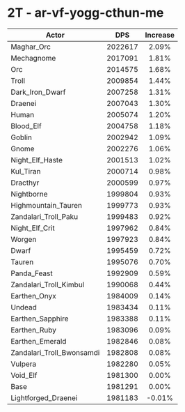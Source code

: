 # 2T - ar-vf-yogg-cthun-me
| Actor | DPS | Increase |
|---|:---:|:---:|
|Maghar_Orc|2022617|2.09%|
|Mechagnome|2017091|1.81%|
|Orc|2014575|1.68%|
|Troll|2009854|1.44%|
|Dark_Iron_Dwarf|2007258|1.31%|
|Draenei|2007043|1.30%|
|Human|2005074|1.20%|
|Blood_Elf|2004758|1.18%|
|Goblin|2002942|1.09%|
|Gnome|2002276|1.06%|
|Night_Elf_Haste|2001513|1.02%|
|Kul_Tiran|2000714|0.98%|
|Dracthyr|2000599|0.97%|
|Nightborne|1999804|0.93%|
|Highmountain_Tauren|1999773|0.93%|
|Zandalari_Troll_Paku|1999483|0.92%|
|Night_Elf_Crit|1997962|0.84%|
|Worgen|1997923|0.84%|
|Dwarf|1995459|0.72%|
|Tauren|1995076|0.70%|
|Panda_Feast|1992909|0.59%|
|Zandalari_Troll_Kimbul|1990068|0.44%|
|Earthen_Onyx|1984009|0.14%|
|Undead|1983434|0.11%|
|Earthen_Sapphire|1983388|0.11%|
|Earthen_Ruby|1983096|0.09%|
|Earthen_Emerald|1982846|0.08%|
|Zandalari_Troll_Bwonsamdi|1982808|0.08%|
|Vulpera|1982280|0.05%|
|Void_Elf|1981300|0.00%|
|Base|1981291|0.00%|
|Lightforged_Draenei|1981183|-0.01%|
